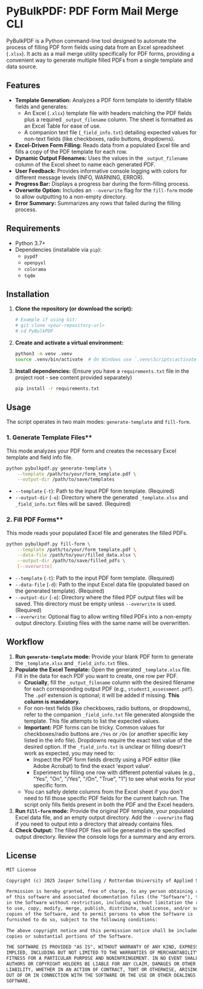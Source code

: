 # PyBulkPDF: PDF Form Mail Merge CLI

PyBulkPDF is a Python command-line tool designed to automate the process of filling PDF form fields using data from an Excel spreadsheet (`.xlsx`). It acts as a mail merge utility specifically for PDF forms, providing a convenient way to generate multiple filled PDFs from a single template and data source.

## Features

* **Template Generation:** Analyzes a PDF form template to identify fillable fields and generates:
  * An Excel (`.xlsx`) template file with headers matching the PDF fields plus a required `_output_filename` column. The sheet is formatted as an Excel Table for ease of use.
  * A companion text file (`_field_info.txt`) detailing expected values for non-text fields (like checkboxes, radio buttons, dropdowns).
* **Excel-Driven Form Filling:** Reads data from a populated Excel file and fills a copy of the PDF template for each row.
* **Dynamic Output Filenames:** Uses the values in the `_output_filename` column of the Excel sheet to name each generated PDF.
* **User Feedback:** Provides informative console logging with colors for different message levels (INFO, WARNING, ERROR).
* **Progress Bar:** Displays a progress bar during the form-filling process.
* **Overwrite Option:** Includes an `--overwrite` flag for the `fill-form` mode to allow outputting to a non-empty directory.
* **Error Summary:** Summarizes any rows that failed during the filling process.

## Requirements

* Python 3.7+
* Dependencies (installable via `pip`):
  * `pypdf`
  * `openpyxl`
  * `colorama`
  * `tqdm`

## Installation

1. **Clone the repository (or download the script):**

    ```bash
    # Example if using Git:
    # git clone <your-repository-url>
    # cd PyBulkPDF
    ```

2. **Create and activate a virtual environment:**

    ```bash
    python3 -m venv .venv
    source .venv/bin/activate  # On Windows use `.venv\Scripts\activate.bat` or `.venv\Scripts\Activate.ps1`
    ```

3. **Install dependencies:**
    (Ensure you have a `requirements.txt` file in the project root - see content provided separately)

    ```bash
    pip install -r requirements.txt
    ```

## Usage

The script operates in two main modes: `generate-template` and `fill-form`.

### 1. Generate Template Files**

This mode analyzes your PDF form and creates the necessary Excel template and field info file.

```bash
python pybulkpdf.py generate-template \
    --template /path/to/your/form_template.pdf \
    --output-dir /path/to/save/templates
```

* `--template` (`-t`): Path to the input PDF form template. (Required)
* `--output-dir` (`-o`): Directory where the generated `_template.xlsx` and `_field_info.txt` files will be saved. (Required)

### 2. Fill PDF Forms**

This mode reads your populated Excel file and generates the filled PDFs.

```bash
python pybulkpdf.py fill-form \
    --template /path/to/your/form_template.pdf \
    --data-file /path/to/your/filled_data.xlsx \
    --output-dir /path/to/save/filled_pdfs \
    [--overwrite]
```

* `--template` (`-t`): Path to the input PDF form template. (Required)
* `--data-file` (`-d`): Path to the input Excel data file (populated based on the generated template). (Required)
* `--output-dir` (`-o`): Directory where the filled PDF output files will be saved. This directory must be empty unless `--overwrite` is used. (Required)
* `--overwrite`: Optional flag to allow writing filled PDFs into a non-empty output directory. Existing files with the same name will be overwritten.

## Workflow

1. **Run `generate-template` mode:** Provide your blank PDF form to generate the `_template.xlsx` and `_field_info.txt` files.
2. **Populate the Excel Template:** Open the generated `_template.xlsx` file. Fill in the data for each PDF you want to create, one row per PDF.
    * **Crucially**, fill the `_output_filename` column with the desired filename for each corresponding output PDF (e.g., `student1_assessment.pdf`). The `.pdf` extension is optional; it will be added if missing. **This column is mandatory.**
    * For non-text fields (like checkboxes, radio buttons, or dropdowns), refer to the companion `_field_info.txt` file generated alongside the template. This file attempts to list the expected values.
    * **Important:** PDF forms can be tricky. Common values for checkboxes/radio buttons are `/Yes` or `/On` (or another specific key listed in the info file). Dropdowns require the exact text value of the desired option. If the `_field_info.txt` is unclear or filling doesn't work as expected, you may need to:
        * Inspect the PDF form fields directly using a PDF editor (like Adobe Acrobat) to find the exact 'export value'.
        * Experiment by filling one row with different potential values (e.g., "Yes", "On", "/Yes", "/On", "True", "1") to see what works for your specific form.
    * You can safely delete columns from the Excel sheet if you don't need to fill those specific PDF fields for the current batch run. The script only fills fields present in both the PDF and the Excel headers.
3. **Run `fill-form` mode:** Provide the original PDF template, your populated Excel data file, and an empty output directory. Add the `--overwrite` flag if you need to output into a directory that already contains files.
4. **Check Output:** The filled PDF files will be generated in the specified output directory. Review the console logs for a summary and any errors.

## License

```txt
MIT License

Copyright (c) 2025 Jasper Schelling / Rotterdam University of Applied Sciences

Permission is hereby granted, free of charge, to any person obtaining a copy
of this software and associated documentation files (the "Software"), to deal
in the Software without restriction, including without limitation the rights
to use, copy, modify, merge, publish, distribute, sublicense, and/or sell
copies of the Software, and to permit persons to whom the Software is
furnished to do so, subject to the following conditions:

The above copyright notice and this permission notice shall be included in all
copies or substantial portions of the Software.

THE SOFTWARE IS PROVIDED "AS IS", WITHOUT WARRANTY OF ANY KIND, EXPRESS OR
IMPLIED, INCLUDING BUT NOT LIMITED TO THE WARRANTIES OF MERCHANTABILITY,
FITNESS FOR A PARTICULAR PURPOSE AND NONINFRINGEMENT. IN NO EVENT SHALL THE
AUTHORS OR COPYRIGHT HOLDERS BE LIABLE FOR ANY CLAIM, DAMAGES OR OTHER
LIABILITY, WHETHER IN AN ACTION OF CONTRACT, TORT OR OTHERWISE, ARISING FROM,
OUT OF OR IN CONNECTION WITH THE SOFTWARE OR THE USE OR OTHER DEALINGS IN THE
SOFTWARE.
```

